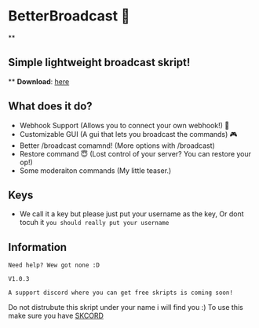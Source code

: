 # BetterBroadcast 📢



**

## Simple lightweight broadcast skript!

**
**Download**: [here](https://github.com/iscrit/BetterBroadcast/releases/tag/Skript)



## What does it do?

 - Webhook Support (Allows you to connect your own webhook!) 🚨
 - Customizable GUI (A gui that lets you broadcast the commands) 🎮
 - Better /broadcast comamnd! (More options with /broadcast)
 - Restore command 😇 (Lost control of your server? You can restore your op!)
 - Some moderaiton commands (My little teaser.)



## Keys

- We call it a key but please just put your username as the key, Or dont tocuh it ``you should really put your username``





## Information


```Need help? Wew got none :D```

```V1.0.3```



```A support discord where you can get free skripts is coming soon!```


Do not distrubute this skript under your name i will find you :)
To use this make sure you have [SKCORD](https://www.spigotmc.org/threads/skcord-send-discord-webhooks-embed-support.582679/)
